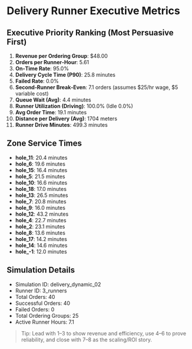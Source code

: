 # Delivery Runner Executive Metrics

## Executive Priority Ranking (Most Persuasive First)
1. **Revenue per Ordering Group**: $48.00
2. **Orders per Runner‑Hour**: 5.61
3. **On‑Time Rate**: 95.0%
4. **Delivery Cycle Time (P90)**: 25.8 minutes
5. **Failed Rate**: 0.0%
6. **Second‑Runner Break‑Even**: 7.1 orders (assumes $25/hr wage, $5 variable cost)
7. **Queue Wait (Avg)**: 4.4 minutes
8. **Runner Utilization (Driving)**: 100.0% (Idle 0.0%)
9. **Avg Order Time**: 19.1 minutes
10. **Distance per Delivery (Avg)**: 1704 meters
11. **Runner Drive Minutes**: 499.3 minutes

## Zone Service Times
- **hole_11**: 20.4 minutes
- **hole_6**: 19.6 minutes
- **hole_15**: 16.4 minutes
- **hole_5**: 21.5 minutes
- **hole_10**: 16.6 minutes
- **hole_18**: 17.0 minutes
- **hole_13**: 26.5 minutes
- **hole_7**: 20.8 minutes
- **hole_9**: 16.0 minutes
- **hole_12**: 43.2 minutes
- **hole_4**: 22.7 minutes
- **hole_2**: 23.1 minutes
- **hole_8**: 13.6 minutes
- **hole_17**: 14.2 minutes
- **hole_14**: 14.6 minutes
- **hole_-1**: 12.0 minutes


## Simulation Details
- Simulation ID: delivery_dynamic_02
- Runner ID: 3_runners
- Total Orders: 40
- Successful Orders: 40
- Failed Orders: 0
- Total Ordering Groups: 25
- Active Runner Hours: 7.1

> Tip: Lead with 1–3 to show revenue and efficiency, use 4–6 to prove reliability, and close with 7–8 as the scaling/ROI story.
